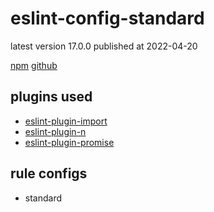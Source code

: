 # eslint-config-standard

latest version 17.0.0 published at 2022-04-20

[npm](https://www.npmjs.com/package/eslint-config-standard)
[github](https://github.com/standard/eslint-config-standard)

## plugins used

- [eslint-plugin-import](../eslint-plugin/import.md)
- [eslint-plugin-n](../eslint-plugin/n.md)
- [eslint-plugin-promise](../eslint-plugin/promise.md)

## rule configs

- standard
